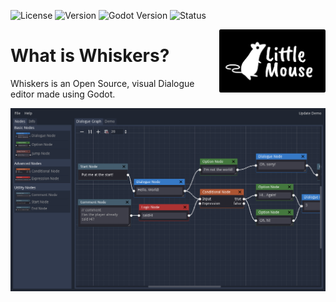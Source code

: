 ![License](https://img.shields.io/badge/license-MIT-blue.svg)
![Version](https://img.shields.io/badge/version-1.0.0-orange.svg)
![Godot Version](https://img.shields.io/badge/godot-3.1-brightgreen.svg)
![Status](https://img.shields.io/badge/status-in%20beta-blue.svg)

<img src="/logo.png"  width="170" align="right"/>

# What is Whiskers?
Whiskers is an Open Source, visual Dialogue editor made using Godot.

![Media](/media.png)
